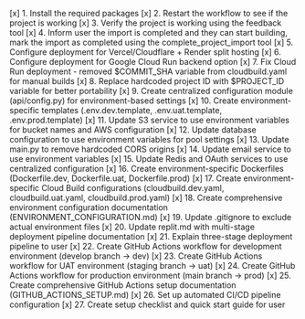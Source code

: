 [x] 1. Install the required packages
[x] 2. Restart the workflow to see if the project is working
[x] 3. Verify the project is working using the feedback tool
[x] 4. Inform user the import is completed and they can start building, mark the import as completed using the complete_project_import tool
[x] 5. Configure deployment for Vercel/Cloudflare + Render split hosting
[x] 6. Configure deployment for Google Cloud Run backend option
[x] 7. Fix Cloud Run deployment - removed $COMMIT_SHA variable from cloudbuild.yaml for manual builds
[x] 8. Replace hardcoded project ID with $PROJECT_ID variable for better portability
[x] 9. Create centralized configuration module (api/config.py) for environment-based settings
[x] 10. Create environment-specific templates (.env.dev.template, .env.uat.template, .env.prod.template)
[x] 11. Update S3 service to use environment variables for bucket names and AWS configuration
[x] 12. Update database configuration to use environment variables for pool settings
[x] 13. Update main.py to remove hardcoded CORS origins
[x] 14. Update email service to use environment variables
[x] 15. Update Redis and OAuth services to use centralized configuration
[x] 16. Create environment-specific Dockerfiles (Dockerfile.dev, Dockerfile.uat, Dockerfile.prod)
[x] 17. Create environment-specific Cloud Build configurations (cloudbuild.dev.yaml, cloudbuild.uat.yaml, cloudbuild.prod.yaml)
[x] 18. Create comprehensive environment configuration documentation (ENVIRONMENT_CONFIGURATION.md)
[x] 19. Update .gitignore to exclude actual environment files
[x] 20. Update replit.md with multi-stage deployment pipeline documentation
[x] 21. Explain three-stage deployment pipeline to user
[x] 22. Create GitHub Actions workflow for development environment (develop branch → dev)
[x] 23. Create GitHub Actions workflow for UAT environment (staging branch → uat)
[x] 24. Create GitHub Actions workflow for production environment (main branch → prod)
[x] 25. Create comprehensive GitHub Actions setup documentation (GITHUB_ACTIONS_SETUP.md)
[x] 26. Set up automated CI/CD pipeline configuration
[x] 27. Create setup checklist and quick start guide for user